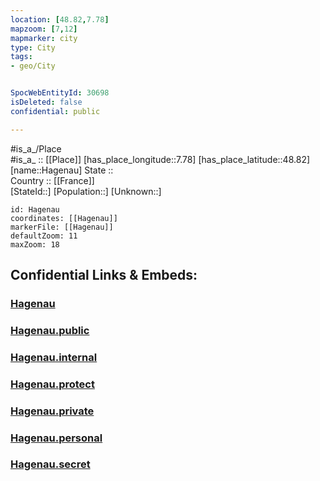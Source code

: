```yaml
---
location: [48.82,7.78] 
mapzoom: [7,12] 
mapmarker: city 
type: City
tags:
- geo/City


SpocWebEntityId: 30698
isDeleted: false
confidential: public

---
```

#is_a_/Place  
#is_a_ :: [[Place]] 
[has_place_longitude::7.78] 
[has_place_latitude::48.82] 
[name::Hagenau] 
State ::  
Country :: [[France]]  
[StateId::] 
[Population::] 
[Unknown::] 


```leaflet
id: Hagenau
coordinates: [[Hagenau]] 
markerFile: [[Hagenau]] 
defaultZoom: 11 
maxZoom: 18
```


## Confidential Links & Embeds: 

### [Hagenau](/_Standards/Earth/Continent/Europe/Europe~West/France/regions~France/Grand_Est/departments~Grand_Est/Bas-Rhin/communes~Bas-Rhin/Haguenau/cities~Haguenau/Hagenau.md) 

### [Hagenau.public](/_public/Earth/Continent/Europe/Europe~West/France/regions~France/Grand_Est/departments~Grand_Est/Bas-Rhin/communes~Bas-Rhin/Haguenau/cities~Haguenau/Hagenau.public.md) 

### [Hagenau.internal](/_internal/Earth/Continent/Europe/Europe~West/France/regions~France/Grand_Est/departments~Grand_Est/Bas-Rhin/communes~Bas-Rhin/Haguenau/cities~Haguenau/Hagenau.internal.md) 

### [Hagenau.protect](/_protect/Earth/Continent/Europe/Europe~West/France/regions~France/Grand_Est/departments~Grand_Est/Bas-Rhin/communes~Bas-Rhin/Haguenau/cities~Haguenau/Hagenau.protect.md) 

### [Hagenau.private](/_private/Earth/Continent/Europe/Europe~West/France/regions~France/Grand_Est/departments~Grand_Est/Bas-Rhin/communes~Bas-Rhin/Haguenau/cities~Haguenau/Hagenau.private.md) 

### [Hagenau.personal](/_personal/Earth/Continent/Europe/Europe~West/France/regions~France/Grand_Est/departments~Grand_Est/Bas-Rhin/communes~Bas-Rhin/Haguenau/cities~Haguenau/Hagenau.personal.md) 

### [Hagenau.secret](/_secret/Earth/Continent/Europe/Europe~West/France/regions~France/Grand_Est/departments~Grand_Est/Bas-Rhin/communes~Bas-Rhin/Haguenau/cities~Haguenau/Hagenau.secret.md)

